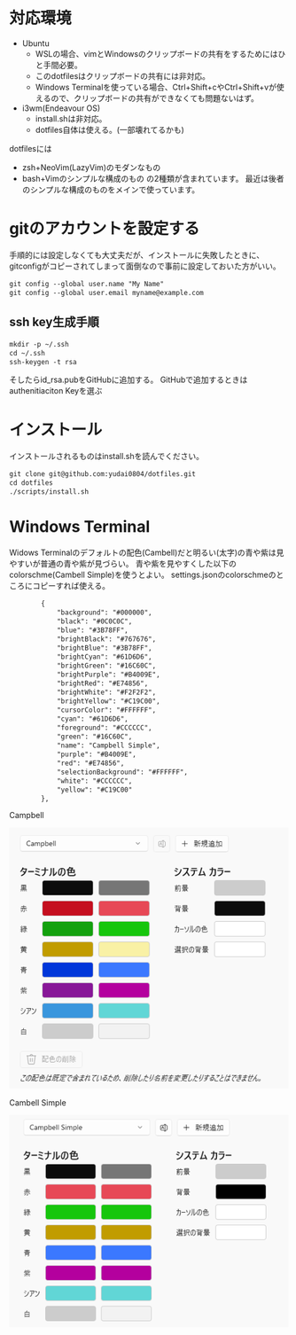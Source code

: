 # 対応環境
- Ubuntu
  - WSLの場合、vimとWindowsのクリップボードの共有をするためにはひと手間必要。
  - このdotfilesはクリップボードの共有には非対応。
  - Windows Terminalを使っている場合、Ctrl+Shift+cやCtrl+Shift+vが使えるので、クリップボードの共有ができなくても問題ないはず。
- i3wm(Endeavour OS)
  - install.shは非対応。
  - dotfiles自体は使える。(一部壊れてるかも)

dotfilesには
- zsh+NeoVim(LazyVim)のモダンなもの
- bash+Vimのシンプルな構成のもの
の2種類が含まれています。
最近は後者のシンプルな構成のものをメインで使っています。

# gitのアカウントを設定する
手順的には設定しなくても大丈夫だが、インストールに失敗したときに、gitconfigがコピーされてしまって面倒なので事前に設定しておいた方がいい。
```
git config --global user.name "My Name"
git config --global user.email myname@example.com
```

## ssh key生成手順
```
mkdir -p ~/.ssh
cd ~/.ssh
ssh-keygen -t rsa
```
そしたらid_rsa.pubをGitHubに追加する。
GitHubで追加するときはauthenitiaciton Keyを選ぶ

# インストール
インストールされるものはinstall.shを読んでください。
```
git clone git@github.com:yudai0804/dotfiles.git
cd dotfiles
./scripts/install.sh
```
# Windows Terminal
Widows Terminalのデフォルトの配色(Cambell)だと明るい(太字)の青や紫は見やすいが普通の青や紫が見づらい。
青や紫を見やすくした以下のcolorschme(Cambell Simple)を使うとよい。
settings.jsonのcolorschmeのところにコピーすれば使える。
```
        {
            "background": "#000000",
            "black": "#0C0C0C",
            "blue": "#3B78FF",
            "brightBlack": "#767676",
            "brightBlue": "#3B78FF",
            "brightCyan": "#61D6D6",
            "brightGreen": "#16C60C",
            "brightPurple": "#B4009E",
            "brightRed": "#E74856",
            "brightWhite": "#F2F2F2",
            "brightYellow": "#C19C00",
            "cursorColor": "#FFFFFF",
            "cyan": "#61D6D6",
            "foreground": "#CCCCCC",
            "green": "#16C60C",
            "name": "Campbell Simple",
            "purple": "#B4009E",
            "red": "#E74856",
            "selectionBackground": "#FFFFFF",
            "white": "#CCCCCC",
            "yellow": "#C19C00"
        },
```
Campbell

![Campbell](images/Campbell.png)

Cambell Simple

![Campbell Simple](images/CampbellSimple.png)

